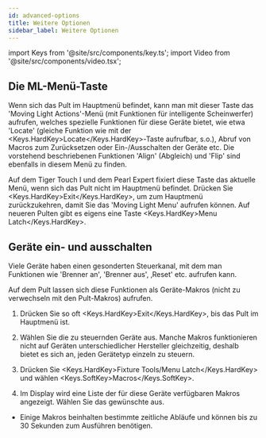 ```yaml
---
id: advanced-options
title: Weitere Optionen
sidebar_label: Weitere Optionen
---
```


import Keys from '@site/src/components/key.ts';
import Video from '@site/src/components/video.tsx';

## Die ML-Menü-Taste

Wenn sich das Pult im Hauptmenü befindet, kann man mit dieser Taste das
'Moving Light Actions'-Menü (mit Funktionen für intelligente
Scheinwerfer) aufrufen, welches spezielle Funktionen für diese Geräte
bietet, wie etwa 'Locate' (gleiche Funktion wie mit der <Keys.HardKey>Locate</Keys.HardKey>-Taste
aufrufbar, s.o.), Abruf von Macros zum Zurücksetzen oder
Ein-/Ausschalten der Geräte etc. Die vorstehend beschriebenen Funktionen
'Align' (Abgleich) und 'Flip' sind ebenfalls in diesem Menü zu finden.

Auf dem Tiger Touch I und dem Pearl Expert fixiert diese Taste das
aktuelle Menü, wenn sich das Pult nicht im Hauptmenü befindet. Drücken
Sie <Keys.HardKey>Exit</Keys.HardKey>, um zum Hauptmenü zurückzukehren, damit Sie das 'Moving
Light Menu' aufrufen können. Auf neueren Pulten gibt es eigens eine
Taste <Keys.HardKey>Menu Latch</Keys.HardKey>.

## Geräte ein- und ausschalten

Viele Geräte haben einen gesonderten Steuerkanal, mit dem man Funktionen
wie 'Brenner an', 'Brenner aus', ‚Reset' etc. aufrufen kann.

Auf dem Pult lassen sich diese Funktionen als Geräte-Makros (nicht zu
verwechseln mit den Pult-Makros) aufrufen.

1.  Drücken Sie so oft <Keys.HardKey>Exit</Keys.HardKey>, bis das Pult im Hauptmenü ist.

2.  Wählen Sie die zu steuernden Geräte aus. Manche Makros funktionieren
    nicht auf Geräten unterschiedlicher Hersteller gleichzeitig, deshalb
    bietet es sich an, jeden Gerätetyp einzeln zu steuern.

3.  Drücken Sie <Keys.HardKey>Fixture Tools/Menu Latch</Keys.HardKey> und wählen <Keys.SoftKey>Macros</Keys.SoftKey>.

4.  Im Display wird eine Liste der für diese Geräte verfügbaren Makros
    angezeigt. Wählen Sie das gewünschte aus.

-   Einige Makros beinhalten bestimmte zeitliche Abläufe und können bis zu
    30 Sekunden zum Ausführen benötigen.
